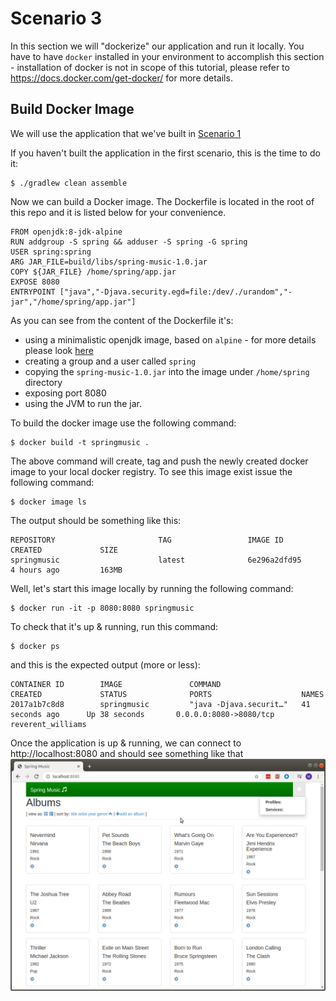 # Scenario 3
In this section we will "dockerize" our application and run it locally. You have to have `docker` installed in your environment to accomplish this section - installation of docker is not in scope of this tutorial, please refer to https://docs.docker.com/get-docker/ for more details.

## Build Docker Image
We will use the application that we've built in [Scenario 1](../scenario-01/readme.md)

If you haven't built the application in the first scenario, this is the time to do it:
```
$ ./gradlew clean assemble
```

Now we can build a Docker image. The Dockerfile is located in the root of this repo and it is listed below for your convenience.
```
FROM openjdk:8-jdk-alpine
RUN addgroup -S spring && adduser -S spring -G spring
USER spring:spring
ARG JAR_FILE=build/libs/spring-music-1.0.jar
COPY ${JAR_FILE} /home/spring/app.jar
EXPOSE 8080
ENTRYPOINT ["java","-Djava.security.egd=file:/dev/./urandom","-jar","/home/spring/app.jar"]
```

As you can see from the content of the Dockerfile it's:
 - using a minimalistic openjdk image, based on `alpine` - for more details please look [here](https://hub.docker.com/_/openjdk)
 - creating a group and a user called `spring`
 - copying the `spring-music-1.0.jar` into the image under `/home/spring` directory
 - exposing port 8080
 - using the JVM to run the jar.

To build the docker image use the following command:
```
$ docker build -t springmusic .
```
The above command will create, tag and push the newly created docker image to your local docker registry.
To see this image exist issue the following command:
```
$ docker image ls
```
The output should be something like this:
```
REPOSITORY                       TAG                 IMAGE ID            CREATED             SIZE
springmusic                      latest              6e296a2dfd95        4 hours ago         163MB
```

Well, let's start this image locally by running the following command:
```
$ docker run -it -p 8080:8080 springmusic
```
To check that it's up & running, run this command:
```
$ docker ps
```
and this is the expected output (more or less):
```
CONTAINER ID        IMAGE               COMMAND                  CREATED             STATUS              PORTS                    NAMES
2017a1b7c8d8        springmusic         "java -Djava.securit…"   41 seconds ago      Up 38 seconds       0.0.0.0:8080->8080/tcp   reverent_williams
```

Once the application is up & running, we can connect to http://localhost:8080 and should see something like that ![](spring-music-docker-local.png)
